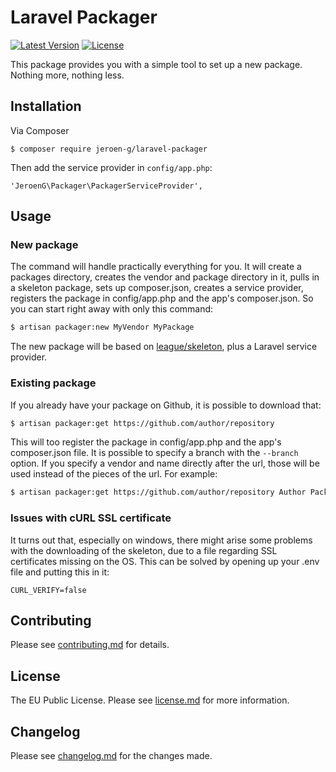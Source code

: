 # Laravel Packager

[![Latest Version](https://img.shields.io/github/release/jeroen-g/laravel-packager.svg?style=flat)](https://github.com/jeroen-g/laravel-packager/releases)
[![License](https://img.shields.io/badge/License-EUPL--1.1-blue.svg?style=flat)](license.md)

This package provides you with a simple tool to set up a new package. Nothing more, nothing less.

## Installation

Via Composer

    $ composer require jeroen-g/laravel-packager

Then add the service provider in `config/app.php`:

    'JeroenG\Packager\PackagerServiceProvider',

## Usage

### New package
The command will handle practically everything for you. It will create a packages directory, creates the vendor and package directory in it, pulls in a skeleton package, sets up composer.json, creates a service provider, registers the package in config/app.php and the app's composer.json. So you can start right away with only this command:
``` bash
$ artisan packager:new MyVendor MyPackage
```

The new package will be based on [league/skeleton](https://github.com/thephpleague/skeleton), plus a Laravel service provider.

### Existing package
If you already have your package on Github, it is possible to download that:
``` bash
$ artisan packager:get https://github.com/author/repository
```
This will too register the package in config/app.php and the app's composer.json file. It is possible to specify a branch with the `--branch` option. If you specify a vendor and name directly after the url, those will be used instead of the pieces of the url. For example:
```bash
$ artisan packager:get https://github.com/author/repository Author PackageRepository
```

### Issues with cURL SSL certificate
It turns out that, especially on windows, there might arise some problems with the downloading of the skeleton, due to a file regarding SSL certificates missing on the OS. This can be solved by opening up your .env file and putting this in it:
```
CURL_VERIFY=false
```

## Contributing

Please see [contributing.md](contributing.md) for details.

## License

The EU Public License. Please see [license.md](license.md) for more information.

## Changelog

Please see [changelog.md](changelog.md) for the changes made.